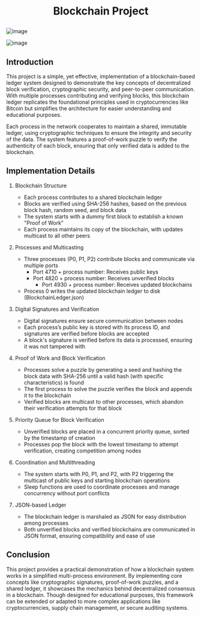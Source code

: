 # <p align="center"> Blockchain Project

![image](https://user-images.githubusercontent.com/110497344/182488937-7910d8e6-95a5-4d4e-8588-d1a3a43f437f.png)

![image](https://user-images.githubusercontent.com/110497344/182489040-96add4fc-1244-4f23-adae-aca041e07a60.png)

## Introduction

This project is a simple, yet effective, implementation of a blockchain-based ledger system designed to demonstrate the key concepts of decentralized block verification, cryptographic security, and peer-to-peer communication. With multiple processes contributing and verifying blocks, this blockchain ledger replicates the foundational principles used in cryptocurrencies like Bitcoin but simplifies the architecture for easier understanding and educational purposes.

Each process in the network cooperates to maintain a shared, immutable ledger, using cryptographic techniques to ensure the integrity and security of the data. The system features a proof-of-work puzzle to verify the authenticity of each block, ensuring that only verified data is added to the blockchain.

## Implementation Details

1. Blockchain Structure
	- Each process contributes to a shared blockchain ledger
	- Blocks are verified using SHA-256 hashes, based on the previous block hash, random seed, and block data
	- The system starts with a dummy first block to establish a known "Proof of Work"
	- Each process maintains its copy of the blockchain, with updates multicast to all other peers

2. Processes and Multicasting
	- Three processes (P0, P1, P2) contribute blocks and communicate via multiple ports
		- Port 4710 + process number: Receives public keys
  		- Port 4820 + process number: Receives unverified blocks
    		- Port 4930 + process number: Receives updated blockchains
	- Process 0 writes the updated blockchain ledger to disk (BlockchainLedger.json)

3. Digital Signatures and Verification
	- Digital signatures ensure secure communication between nodes
	- Each process’s public key is stored with its process ID, and signatures are verified before blocks are accepted
	- A block's signature is verified before its data is processed, ensuring it was not tampered with

4. Proof of Work and Block Verification
	- Processes solve a puzzle by generating a seed and hashing the block data with SHA-256 until a valid hash (with specific characteristics) is found
	- The first process to solve the puzzle verifies the block and appends it to the blockchain
	- Verified blocks are multicast to other processes, which abandon their verification attempts for that block

5. Priority Queue for Block Verification
	- Unverified blocks are placed in a concurrent priority queue, sorted by the timestamp of creation
	- Processes pop the block with the lowest timestamp to attempt verification, creating competition among nodes

6. Coordination and Multithreading
	- The system starts with P0, P1, and P2, with P2 triggering the multicast of public keys and starting blockchain operations
	- Sleep functions are used to coordinate processes and manage concurrency without port conflicts

7. JSON-based Ledger
	- The blockchain ledger is marshaled as JSON for easy distribution among processes
	- Both unverified blocks and verified blockchains are communicated in JSON format, ensuring compatibility and ease of use

## Conclusion

This project provides a practical demonstration of how a blockchain system works in a simplified multi-process environment. By implementing core concepts like cryptographic signatures, proof-of-work puzzles, and a shared ledger, it showcases the mechanics behind decentralized consensus in a blockchain. Though designed for educational purposes, this framework can be extended or adapted to more complex applications like cryptocurrencies, supply chain management, or secure auditing systems.
